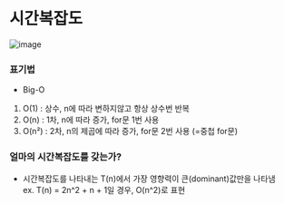 # 시간복잡도

![image](https://github.com/Choe-minsung/TIL/assets/145301343/aee2bd39-1767-4b0b-a253-acf7af5ddf1e)

### 표기법
- Big-O
1. O(1) : 상수, n에 따라 변하지않고 항상 상수번 반복
2. O(n) : 1차, n에 따라 증가, for문 1번 사용
3. O(n²) : 2차, n의 제곱에 따라 증가, for문 2번 사용 (=중첩 for문)

### 얼마의 시간복잡도를 갖는가?
- 시간복잡도를 나타내는 T(n)에서 가장 영향력이 큰(dominant)값만을 나타냄  
ex. T(n) = 2n^2 + n + 1일 경우, O(n^2)로 표현
